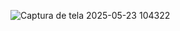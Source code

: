![Captura de tela 2025-05-23 104322](https://github.com/user-attachments/assets/d76ba6d8-155a-48d6-89e2-14580467e35f)
